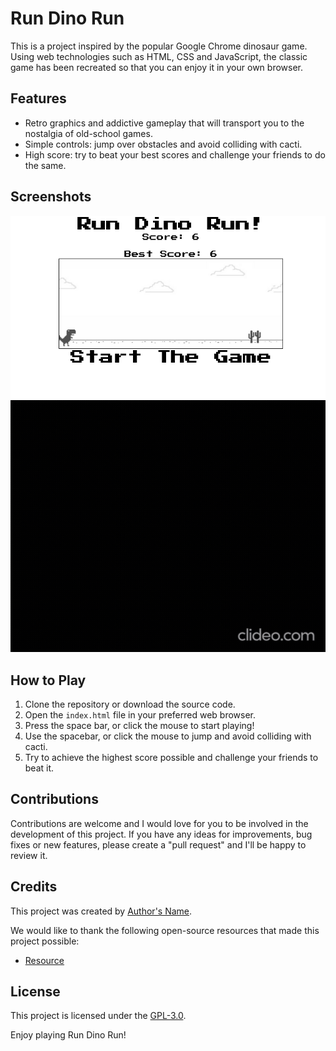 # Run Dino Run

This is a project inspired by the popular Google Chrome dinosaur game. Using web technologies such as HTML, CSS and JavaScript, the classic game has been recreated so that you can enjoy it in your own browser.

## Features

- Retro graphics and addictive gameplay that will transport you to the nostalgia of old-school games.
- Simple controls: jump over obstacles and avoid colliding with cacti.
- High score: try to beat your best scores and challenge your friends to do the same.

## Screenshots

![Screenshot 1](/screenshot.png)
![Screenshot 2](/screenshot1.gif)

## How to Play

1. Clone the repository or download the source code.
2. Open the `index.html` file in your preferred web browser.
3. Press the space bar, or click the mouse to start playing!
4. Use the spacebar, or click the mouse to jump and avoid colliding with cacti.
5. Try to achieve the highest score possible and challenge your friends to beat it.

## Contributions

Contributions are welcome and I would love for you to be involved in the development of this project. If you have any ideas for improvements, bug fixes or new features, please create a "pull request" and I'll be happy to review it.

## Credits

This project was created by [Author's Name](https://github.com/AuthorName).

We would like to thank the following open-source resources that made this project possible:

- [Resource](https://github.com/Beat0154)

## License

This project is licensed under the [GPL-3.0](https://choosealicense.com/licenses/gpl-3.0/#).

Enjoy playing Run Dino Run!

